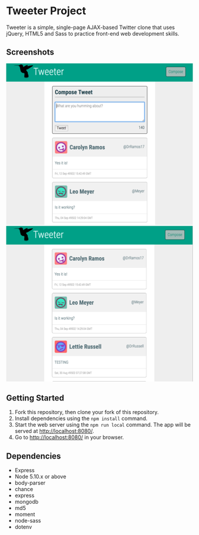 # Tweeter Project

Tweeter is a simple, single-page AJAX-based Twitter clone that uses jQuery, HTML5 and Sass to practice front-end web development skills.

## Screenshots
![Screenshot of tweet box](https://github.com/yowiputra/tweeter/blob/master/docs/inputbox.png)
![Screenshot of tweets](https://github.com/yowiputra/tweeter/blob/master/docs/homepage.png)

## Getting Started

1. Fork this repository, then clone your fork of this repository.
2. Install dependencies using the `npm install` command.
3. Start the web server using the `npm run local` command. The app will be served at <http://localhost:8080/>.
4. Go to <http://localhost:8080/> in your browser.

## Dependencies

- Express
- Node 5.10.x or above
- body-parser
- chance
- express
- mongodb
- md5
- moment
- node-sass
- dotenv
